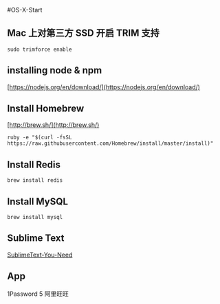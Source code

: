 #OS-X-Start


## Mac 上对第三方 SSD 开启 TRIM 支持

	sudo trimforce enable

## installing node & npm

[https://nodejs.org/en/download/](https://nodejs.org/en/download/)


## Install Homebrew

[http://brew.sh/](http://brew.sh/)

    ruby -e "$(curl -fsSL https://raw.githubusercontent.com/Homebrew/install/master/install)"

## Install Redis

    brew install redis

## Install MySQL

    brew install mysql


## Sublime Text

[SublimeText-You-Need](https://github.com/huangyangme/SublimeText-You-Need)


## App

1Password 5
阿里旺旺
